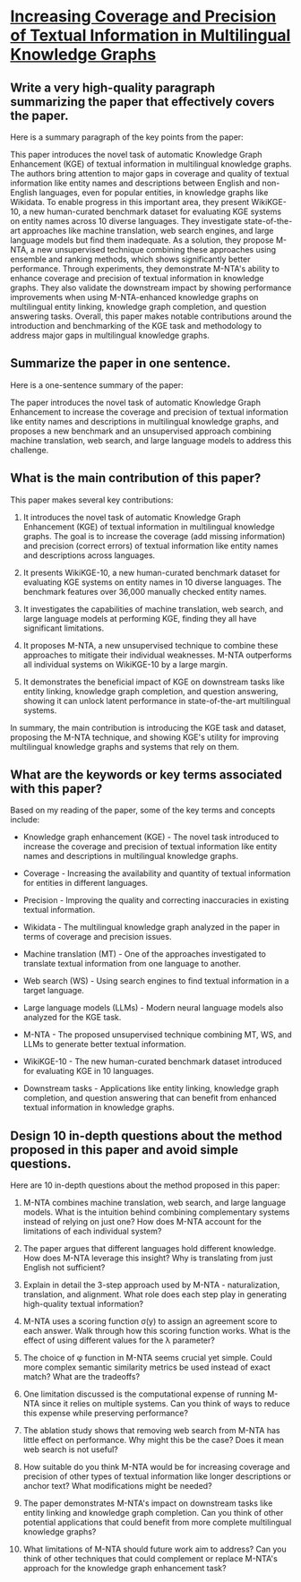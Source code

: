 # [Increasing Coverage and Precision of Textual Information in Multilingual   Knowledge Graphs](https://arxiv.org/abs/2311.15781)

## Write a very high-quality paragraph summarizing the paper that effectively covers the paper.

 Here is a summary paragraph of the key points from the paper:

This paper introduces the novel task of automatic Knowledge Graph Enhancement (KGE) of textual information in multilingual knowledge graphs. The authors bring attention to major gaps in coverage and quality of textual information like entity names and descriptions between English and non-English languages, even for popular entities, in knowledge graphs like Wikidata. To enable progress in this important area, they present WikiKGE-10, a new human-curated benchmark dataset for evaluating KGE systems on entity names across 10 diverse languages. They investigate state-of-the-art approaches like machine translation, web search engines, and large language models but find them inadequate. As a solution, they propose M-NTA, a new unsupervised technique combining these approaches using ensemble and ranking methods, which shows significantly better performance. Through experiments, they demonstrate M-NTA's ability to enhance coverage and precision of textual information in knowledge graphs. They also validate the downstream impact by showing performance improvements when using M-NTA-enhanced knowledge graphs on multilingual entity linking, knowledge graph completion, and question answering tasks. Overall, this paper makes notable contributions around the introduction and benchmarking of the KGE task and methodology to address major gaps in multilingual knowledge graphs.


## Summarize the paper in one sentence.

 Here is a one-sentence summary of the paper:

The paper introduces the novel task of automatic Knowledge Graph Enhancement to increase the coverage and precision of textual information like entity names and descriptions in multilingual knowledge graphs, and proposes a new benchmark and an unsupervised approach combining machine translation, web search, and large language models to address this challenge.


## What is the main contribution of this paper?

 This paper makes several key contributions:

1) It introduces the novel task of automatic Knowledge Graph Enhancement (KGE) of textual information in multilingual knowledge graphs. The goal is to increase the coverage (add missing information) and precision (correct errors) of textual information like entity names and descriptions across languages. 

2) It presents WikiKGE-10, a new human-curated benchmark dataset for evaluating KGE systems on entity names in 10 diverse languages. The benchmark features over 36,000 manually checked entity names.

3) It investigates the capabilities of machine translation, web search, and large language models at performing KGE, finding they all have significant limitations. 

4) It proposes M-NTA, a new unsupervised technique to combine these approaches to mitigate their individual weaknesses. M-NTA outperforms all individual systems on WikiKGE-10 by a large margin.

5) It demonstrates the beneficial impact of KGE on downstream tasks like entity linking, knowledge graph completion, and question answering, showing it can unlock latent performance in state-of-the-art multilingual systems.

In summary, the main contribution is introducing the KGE task and dataset, proposing the M-NTA technique, and showing KGE's utility for improving multilingual knowledge graphs and systems that rely on them.


## What are the keywords or key terms associated with this paper?

 Based on my reading of the paper, some of the key terms and concepts include:

- Knowledge graph enhancement (KGE) - The novel task introduced to increase the coverage and precision of textual information like entity names and descriptions in multilingual knowledge graphs.

- Coverage - Increasing the availability and quantity of textual information for entities in different languages. 

- Precision - Improving the quality and correcting inaccuracies in existing textual information.

- Wikidata - The multilingual knowledge graph analyzed in the paper in terms of coverage and precision issues. 

- Machine translation (MT) - One of the approaches investigated to translate textual information from one language to another.

- Web search (WS) - Using search engines to find textual information in a target language.

- Large language models (LLMs) - Modern neural language models also analyzed for the KGE task.  

- M-NTA - The proposed unsupervised technique combining MT, WS, and LLMs to generate better textual information.  

- WikiKGE-10 - The new human-curated benchmark dataset introduced for evaluating KGE in 10 languages.

- Downstream tasks - Applications like entity linking, knowledge graph completion, and question answering that can benefit from enhanced textual information in knowledge graphs.


## Design 10 in-depth questions about the method proposed in this paper and avoid simple questions.

 Here are 10 in-depth questions about the method proposed in this paper:

1. M-NTA combines machine translation, web search, and large language models. What is the intuition behind combining complementary systems instead of relying on just one? How does M-NTA account for the limitations of each individual system?

2. The paper argues that different languages hold different knowledge. How does M-NTA leverage this insight? Why is translating from just English not sufficient?

3. Explain in detail the 3-step approach used by M-NTA - naturalization, translation, and alignment. What role does each step play in generating high-quality textual information? 

4. M-NTA uses a scoring function σ(y) to assign an agreement score to each answer. Walk through how this scoring function works. What is the effect of using different values for the λ parameter?

5. The choice of φ function in M-NTA seems crucial yet simple. Could more complex semantic similarity metrics be used instead of exact match? What are the tradeoffs?

6. One limitation discussed is the computational expense of running M-NTA since it relies on multiple systems. Can you think of ways to reduce this expense while preserving performance?

7. The ablation study shows that removing web search from M-NTA has little effect on performance. Why might this be the case? Does it mean web search is not useful?

8. How suitable do you think M-NTA would be for increasing coverage and precision of other types of textual information like longer descriptions or anchor text? What modifications might be needed?

9. The paper demonstrates M-NTA's impact on downstream tasks like entity linking and knowledge graph completion. Can you think of other potential applications that could benefit from more complete multilingual knowledge graphs?

10. What limitations of M-NTA should future work aim to address? Can you think of other techniques that could complement or replace M-NTA's approach for the knowledge graph enhancement task?
